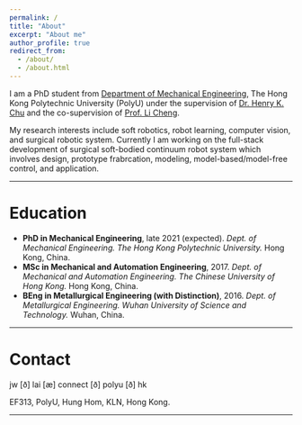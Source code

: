 ```yaml
---
permalink: /
title: "About"
excerpt: "About me"
author_profile: true
redirect_from: 
  - /about/
  - /about.html
---
```



I am a PhD student from [Department of Mechanical Engineering](https://www.polyu.edu.hk/me/), The Hong Kong Polytechnic University (PolyU) under the supervision of [Dr. Henry K. Chu](https://www.polyu.edu.hk/me/people/academic-teaching-staff/chu-kar-hang-henry-dr/) and the co-supervision of [Prof. Li Cheng](https://www.polyu.edu.hk/me/people/academic-teaching-staff/cheng-li-prof/).

My research interests include soft robotics, robot learning, computer vision, and surgical robotic system. Currently I am working on the full-stack development of surgical soft-bodied continuum robot system which involves design, prototype frabrcation, modeling, model-based/model-free control, and application.

---

Education
======
+ **PhD in Mechanical Engineering**, late 2021 (expected).
_Dept. of Mechanical Engineering._
_The Hong Kong Polytechnic University._
Hong Kong, China.
+ **MSc in Mechanical and Automation Engineering**, 2017.
_Dept. of Mechanical and Automation Engineering._
_The Chinese University of Hong Kong._
Hong Kong, China.
+ **BEng in Metallurgical Engineering (with Distinction)**, 2016.
_Dept. of Metallurgical Engineering._
_Wuhan University of Science and Technology._
Wuhan, China.


---

Contact
======
<!-- jiewen.lai [æ] polyu [ð] edu [ð] hk -->

jw [ð] lai [æ] connect [ð] polyu [ð] hk

EF313, PolyU, Hung Hom, KLN, Hong Kong.

<!-- <body> <small><script type="text/javascript" id="clustrmaps" src="//cdn.clustrmaps.com/map_v2.js?cl=080808&w=220&t=n&d=pWPP3H6tu6piSitaO1ly8AJ_73sTJ9bEIzk5Pzekk6o&co=ffffff&ct=808080&cmo=3acc3a&cmn=ff5353"></script></small></body> -->


---

<!-- <small><script type="text/javascript"> document.write("Page was last modified on: " + document.lastModified + " HKT");</script></small> -->

<small><script type="text/javascript"> document.write("Page was last modified on: October 15, 2020");</script></small>

